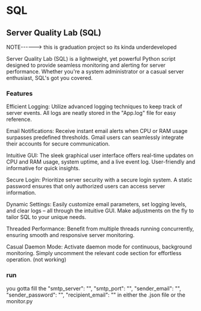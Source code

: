 # SQL

## Server Quality Lab (SQL)
NOTE------> this is graduation project so its kinda underdeveloped

Server Quality Lab (SQL) is a lightweight, yet powerful Python script designed to provide seamless monitoring and alerting for server performance. Whether you're a system administrator or a casual server enthusiast, SQL's got you covered.


### Features
Efficient Logging: Utilize advanced logging techniques to keep track of server events. All logs are neatly stored in the "App.log" file for easy reference.

Email Notifications: Receive instant email alerts when CPU or RAM usage surpasses predefined thresholds. Gmail users can seamlessly integrate their accounts for secure communication.

Intuitive GUI: The sleek graphical user interface offers real-time updates on CPU and RAM usage, system uptime, and a live event log. User-friendly and informative for quick insights.

Secure Login: Prioritize server security with a secure login system. A static password ensures that only authorized users can access server information.

Dynamic Settings: Easily customize email parameters, set logging levels, and clear logs – all through the intuitive GUI. Make adjustments on the fly to tailor SQL to your unique needs.

Threaded Performance: Benefit from multiple threads running concurrently, ensuring smooth and responsive server monitoring.

Casual Daemon Mode: Activate daemon mode for continuous, background monitoring. Simply uncomment the relevant code section for effortless operation. (not working)


### run
you gotta fill the 
  "smtp_server": "",
  "smtp_port": "",
  "sender_email": "",
  "sender_password": "",
  "recipient_email": ""
in either the .json file or the monitor.py
